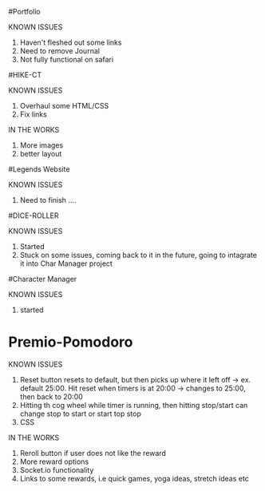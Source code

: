 #Portfolio

KNOWN ISSUES
1. Haven't fleshed out some links
2. Need to remove Journal
3. Not fully functional on safari

#HIKE-CT

KNOWN ISSUES
1. Overhaul some HTML/CSS
2. Fix links

IN THE WORKS

1. More images
2. better layout

#Legends Website

KNOWN ISSUES
1. Need to finish ....

#DICE-ROLLER

KNOWN ISSUES
1. Started
2. Stuck on some issues, coming back to it in the future, going to intagrate it into Char Manager project

#Character Manager

KNOWN ISSUES
1. started


# Premio-Pomodoro

KNOWN ISSUES
1. Reset button resets to default, but then picks up where it left off -> ex. default 25:00. Hit reset when timers is at 20:00 -> changes to 25:00, then back to 20:00
2. Hitting th cog wheel while timer is running, then hitting stop/start can change stop to start or start top stop
3. CSS

IN THE WORKS

1. Reroll button if user does not like the reward
2. More reward options
3. Socket.io functionality
4. Links to some rewards, i.e quick games, yoga ideas, stretch ideas etc

